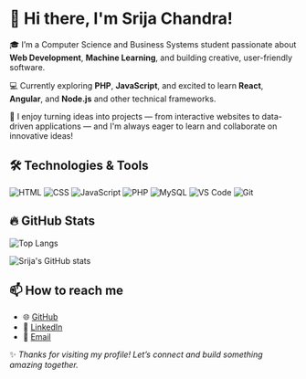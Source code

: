 # 👋 Hi there, I'm Srija Chandra!

🎓 I’m a Computer Science and Business Systems student passionate about **Web Development**, **Machine Learning**, and building creative, user-friendly software.

💻 Currently exploring **PHP**, **JavaScript**, and excited to learn **React**, **Angular**, and **Node.js** and other technical frameworks.

🚀 I enjoy turning ideas into projects — from interactive websites to data-driven applications — and I'm always eager to learn and collaborate on innovative ideas!

## 🛠️ Technologies & Tools

![HTML](https://img.shields.io/badge/HTML-5-orange?logo=html5)
![CSS](https://img.shields.io/badge/CSS-3-blue?logo=css3)
![JavaScript](https://img.shields.io/badge/JavaScript-ES6-yellow?logo=javascript)
![PHP](https://img.shields.io/badge/PHP-7.4-purple?logo=php)
![MySQL](https://img.shields.io/badge/MySQL-8-blue?logo=mysql)
![VS Code](https://img.shields.io/badge/VS%20Code-Editor-blue?logo=visualstudiocode)
![Git](https://img.shields.io/badge/Git-Tool-orange?logo=git)


## 🔥 GitHub Stats

<!--![Srija's GitHub stats](https://github-readme-stats.vercel.app/api?username=SrijaChandra&show_icons=true&theme=radical)-->
![Top Langs](https://github-readme-stats.vercel.app/api/top-langs/?username=SrijaChandra&layout=compact&theme=radical)

![Srija's GitHub stats](https://github-readme-stats.vercel.app/api?username=SrijaChandra&show_icons=true&theme=radical&hide=prs,issues)
<!--![GitHub Streak](https://streak-stats.demolab.com?user=SrijaChandra&theme=radical)-->


## 📫 How to reach me
- 🌐 [GitHub](https://github.com/SrijaChandra)
- 💼 [LinkedIn](https://www.linkedin.com/in/%20srija-chandra-85813a272)
- 📧 [Email](chandra.srija11@gmail.com) 


✨ *Thanks for visiting my profile! Let’s connect and build something amazing together.*

<!--
**SrijaChandra/SrijaChandra** is a ✨ _special_ ✨ repository because its `README.md` (this file) appears on your GitHub profile.

Here are some ideas to get you started:

- 🔭 I’m currently working on ...
- 🌱 I’m currently learning ...
- 👯 I’m looking to collaborate on ...
- 🤔 I’m looking for help with ...
- 💬 Ask me about ...
- 📫 How to reach me: ...
- 😄 Pronouns: ...
- ⚡ Fun fact: ...
-->
